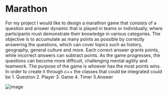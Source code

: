 # Marathon
For my project I would like to design a marathon game that consists of a question and answer dynamic that is played in teams or individually, where participants must demonstrate their knowledge in various categories.
The objective is to accumulate as many points as possible by correctly answering the questions, which can cover topics such as history, geography, general culture and more.
Each correct answer grants points, while incorrect answers can subtract points. As the game progresses, the questions can become more difficult, challenging mental agility and teamwork. 
The purpose of the game is whoever has the most points wins.
In order to create it through c++ the classes that could be integrated could be 1. Question 2. Player 3. Game 4. Timer 5.Answer


![image](https://github.com/user-attachments/assets/378bcd7f-b1d1-4683-b9f9-7da0872ab5c2)

 
